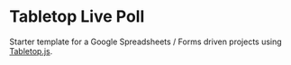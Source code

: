# Tabletop Live Poll

Starter template for a Google Spreadsheets / Forms driven projects using [Tabletop.js](https://github.com/jsoma/tabletop). 

